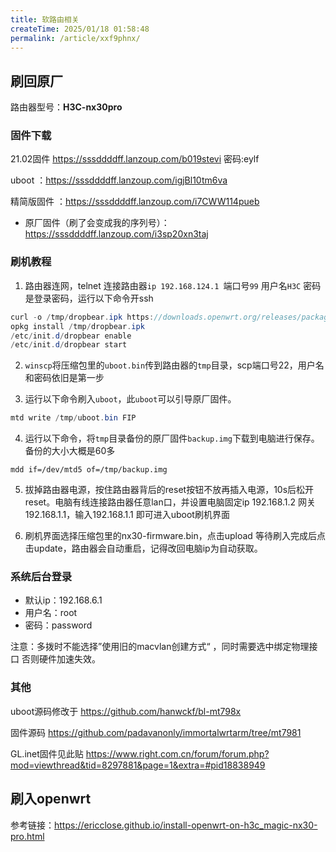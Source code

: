 ```yaml
---
title: 软路由相关
createTime: 2025/01/18 01:58:48
permalink: /article/xxf9phnx/
---
```

## 刷回原厂

路由器型号：**H3C-nx30pro**

### 固件下载

21.02固件 https://sssddddff.lanzoup.com/b019stevi 密码:eylf

uboot ：https://sssddddff.lanzoup.com/igjBl10tm6va

精简版固件 ：https://sssddddff.lanzoup.com/i7CWW114pueb

- 原厂固件（刷了会变成我的序列号）：https://sssddddff.lanzoup.com/i3sp20xn3taj

### 刷机教程

1. 路由器连网，telnet 连接路由器`ip 192.168.124.1 `端口号`99` 用户名`H3C` 密码是登录密码，运行以下命令开ssh

```actionscript
curl -o /tmp/dropbear.ipk https://downloads.openwrt.org/releases/packages-19.07/aarch64_cortex-a53/base/dropbear_2019.78-2_aarch64_cortex-a53.ipk
opkg install /tmp/dropbear.ipk
/etc/init.d/dropbear enable
/etc/init.d/dropbear start
```

2. `winscp`将压缩包里的`uboot.bin`传到路由器的`tmp`目录，scp端口号22，用户名和密码依旧是第一步

3. 运行以下命令刷入`uboot`，此`uboot`可以引导原厂固件。

```actionscript
mtd write /tmp/uboot.bin FIP
```

4. 运行以下命令，将`tmp`目录备份的原厂固件`backup.img`下载到电脑进行保存。备份的大小大概是60多

```
mdd if=/dev/mtd5 of=/tmp/backup.img
```

5. 拔掉路由器电源，按住路由器背后的reset按钮不放再插入电源，10s后松开reset。电脑有线连接路由器任意lan口，并设置电脑固定ip 192.168.1.2 网关192.168.1.1，输入192.168.1.1 即可进入uboot刷机界面

6. 刷机界面选择压缩包里的nx30-firmware.bin，点击upload 等待刷入完成后点击update，路由器会自动重启，记得改回电脑ip为自动获取。

### 系统后台登录

- 默认ip：192.168.6.1
- 用户名：root
- 密码：password

注意：多拨时不能选择”使用旧的macvlan创建方式“ ，同时需要选中绑定物理接口 否则硬件加速失效。

### 其他

uboot源码修改于 https://github.com/hanwckf/bl-mt798x 

固件源码 https://github.com/padavanonly/immortalwrtarm/tree/mt7981

GL.inet固件见此贴 https://www.right.com.cn/forum/forum.php?mod=viewthread&tid=8297881&page=1&extra=#pid18838949

## 刷入openwrt

参考链接：https://ericclose.github.io/install-openwrt-on-h3c_magic-nx30-pro.html